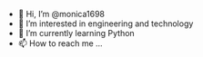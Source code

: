 - 👋 Hi, I’m @monica1698
- 👀 I’m interested in engineering and technology
- 🌱 I’m currently learning Python
- 📫 How to reach me ...

<!---
monica1698/monica1698 is a ✨ special ✨ repository because its `README.md` (this file) appears on your GitHub profile.
You can click the Preview link to take a look at your changes.
--->
